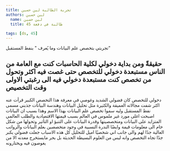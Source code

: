 ```yaml
---
title: تجربة الطالبة لين حسين
authors: لين حسين
  name: لين حسين
  title: طالبة في دفعة 45
  
tags: [ds, 45]
---
```


تجربتي بتخصص علم البيانات وما يُعرف " بنفط المستقبل"

حقيقةً ومن بداية دخولي لكلية الحاسبات كنت مع العامة من الناس مستبعدة دخولي للتخصص حتى غصت فيه اكثر وتحول من تخصص كنت مستبعدة دخولي فيه الى رغبتي الاولى وقت التخصيص
-
دخولي للتخصص كان فضولي الشديد وغوصي في معرفة هذا التخصص الكبير قرأت عنه اكثر شفت مجالاته العميقة والكثيرة مثل تحليل البيانات وهندسة البيانات
جذبني مسمى نفط المستقبل وليه سموا تخصص علم البيانات بهذا الاسم وهذا بسبب ان البيانات اصبحت اغلى مورد غير ملموس في العالم
بسبب قيمتها الاقتصادية والطلب العالمي المتزايد على البيانات ومتخصصينها وقدرة البيانات على التنبؤ او التأثير وتحولها من شكل خام الى معلومات قيمة 
وايضًا الندرة النسبية في وجود متخصصين بعلم البيانات والرواتب العالية جدًا لهم
والى جانب اني شخصيًا اميل للتحليل كل هذه الاسباب جعلت فضولي يكبر جدًا تجاه التخصص وانه ليس من العلوم البسيطة الحديثة بل بحر مايستخرج معدنه الا من يغوصون فيه ويختارونه

